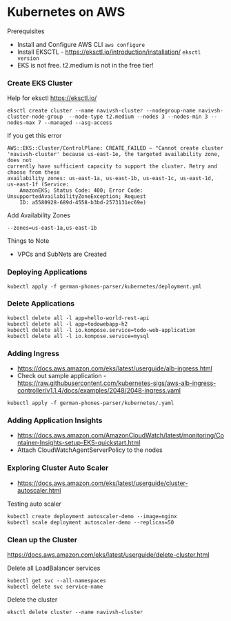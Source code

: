 # Kubernetes on AWS

Prerequisites
- Install and Configure AWS CLI `aws configure`
- Install EKSCTL - https://eksctl.io/introduction/installation/ `eksctl version`
- EKS is not free. t2.medium is not in the free tier!


### Create EKS Cluster

Help for eksctl https://eksctl.io/

```
eksctl create cluster --name navivsh-cluster --nodegroup-name navivsh-cluster-node-group  --node-type t2.medium --nodes 3 --nodes-min 3 --nodes-max 7 --managed --asg-access
```

If you get this error
```
AWS::EKS::Cluster/ControlPlane: CREATE_FAILED – "Cannot create cluster 
'navivsh-cluster' because us-east-1e, the targeted availability zone, does not 
currently have sufficient capacity to support the cluster. Retry and choose from these 
availability zones: us-east-1a, us-east-1b, us-east-1c, us-east-1d, us-east-1f (Service: 
	AmazonEKS; Status Code: 400; Error Code: UnsupportedAvailabilityZoneException; Request 
	ID: a5580928-689d-4558-b3bd-2573131ec69e)
```

Add Availability Zones

```
--zones=us-east-1a,us-east-1b
```

Things to Note
- VPCs and SubNets are Created

### Deploying Applications

```
kubectl apply -f german-phones-parser/kubernetes/deployment.yml
```

### Delete Applications

```
kubectl delete all -l app=hello-world-rest-api
kubectl delete all -l app=todowebapp-h2
kubectl delete all -l io.kompose.service=todo-web-application
kubectl delete all -l io.kompose.service=mysql
```

### Adding Ingress

- https://docs.aws.amazon.com/eks/latest/userguide/alb-ingress.html
- Check out sample application - https://raw.githubusercontent.com/kubernetes-sigs/aws-alb-ingress-controller/v1.1.4/docs/examples/2048/2048-ingress.yaml

```
kubectl apply -f german-phones-parser/kubernetes/.yaml
```

### Adding Application Insights

- https://docs.aws.amazon.com/AmazonCloudWatch/latest/monitoring/Container-Insights-setup-EKS-quickstart.html
- Attach CloudWatchAgentServerPolicy to the nodes

### Exploring Cluster Auto Scaler

- https://docs.aws.amazon.com/eks/latest/userguide/cluster-autoscaler.html

Testing auto scaler
```
kubectl create deployment autoscaler-demo --image=nginx
kubectl scale deployment autoscaler-demo --replicas=50
```

### Clean up the Cluster

https://docs.aws.amazon.com/eks/latest/userguide/delete-cluster.html

Delete all LoadBalancer services
```
kubectl get svc --all-namespaces
kubectl delete svc service-name
```

Delete the cluster
```
eksctl delete cluster --name navivsh-cluster
```
